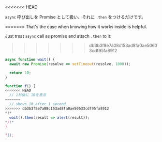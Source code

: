 
<<<<<<< HEAD

`async` 呼び出しを Promise として扱い、それに `.then` をつけるだけです。

=======
That's the case when knowing how it works inside is helpful.

Just treat `async` call as promise and attach `.then` to it:
>>>>>>> db3b3f8e7a08c153ad8fa0ae50633cdf95fa8912
```js run
async function wait() {
  await new Promise(resolve => setTimeout(resolve, 1000));

  return 10;
}

function f() {
<<<<<<< HEAD
  // 1秒後に 10を表示
=======
  // shows 10 after 1 second
>>>>>>> db3b3f8e7a08c153ad8fa0ae50633cdf95fa8912
*!*
  wait().then(result => alert(result));
*/!*
}

f();
```
